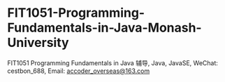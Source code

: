 # FIT1051-Programming-Fundamentals-in-Java-Monash-University
FIT1051 Programming Fundamentals in Java 辅导, Java, JavaSE, WeChat: cestbon_688, Email: accoder_overseas@163.com
